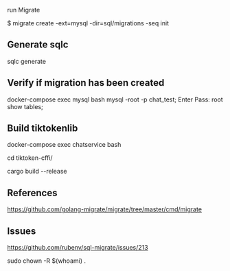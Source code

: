 run Migrate

$ migrate create -ext=mysql -dir=sql/migrations -seq init

## Generate sqlc

sqlc generate

## Verify if migration has been created

docker-compose exec mysql bash
mysql -root -p chat_test;
Enter Pass: root
show tables;

## Build tiktokenlib

docker-compose exec chatservice bash

cd tiktoken-cffi/

cargo build --release

## References

https://github.com/golang-migrate/migrate/tree/master/cmd/migrate

## Issues

https://github.com/rubenv/sql-migrate/issues/213

sudo chown -R $(whoami) .
